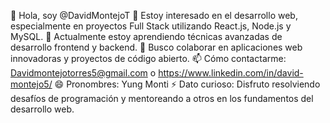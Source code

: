👋 Hola, soy @DavidMontejoT
👀 Estoy interesado en el desarrollo web, especialmente en proyectos Full Stack utilizando React.js, Node.js y MySQL.
🌱 Actualmente estoy aprendiendo técnicas avanzadas de desarrollo frontend y backend.
💞️ Busco colaborar en aplicaciones web innovadoras y proyectos de código abierto.
📫 Cómo contactarme: Davidmontejotorres5@gmail.com o https://www.linkedin.com/in/david-montejo5/
😄 Pronombres: Yung Monti
⚡ Dato curioso: Disfruto resolviendo desafíos de programación y mentoreando a otros en los fundamentos del desarrollo web.

<!---
DavidMontejoT/DavidMontejoT is a ✨ special ✨ repository because its `README.md` (this file) appears on your GitHub profile.
You can click the Preview link to take a look at your changes.
--->

